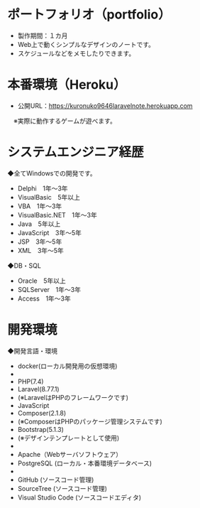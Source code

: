 # ポートフォリオ（portfolio）
* 製作期間：１カ月
* Web上で動くシンプルなデザインのノートです。
* スケジュールなどをメモしたりできます。

# 本番環境（Heroku）
* 公開URL：https://kuronuko9646laravelnote.herokuapp.com

　※実際に動作するゲームが遊べます。

# システムエンジニア経歴
◆全てWindowsでの開発です。
* Delphi　1年～3年
* VisualBasic　5年以上
* VBA　1年～3年
* VisualBasic.NET　1年～3年
* Java　5年以上
* JavaScript　3年～5年
* JSP　3年～5年
* XML　3年～5年

◆DB・SQL
* Oracle　5年以上
* SQLServer　1年～3年
* Access　1年～3年

# 開発環境
◆開発言語・環境
* docker(ローカル開発用の仮想環境)
*
* PHP(7.4)
* Laravel(8.77.1)
* (※LaravelはPHPのフレームワークです)
* JavaScript
* Composer(2.1.8)
* (※ComposerはPHPのパッケージ管理システムです)
* Bootstrap(5.1.3)
* (※デザインテンプレートとして使用)
*
* Apache（Webサーバソフトウェア）
* PostgreSQL (ローカル・本番環境データベース)
*
* GitHub (ソースコード管理)
* SourceTree (ソースコード管理)
* Visual Studio Code (ソースコードエディタ)

